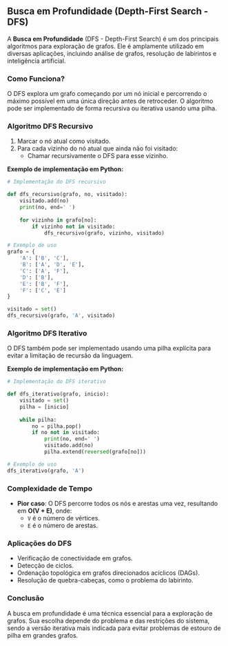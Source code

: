 ## Busca em Profundidade (Depth-First Search - DFS)

A **Busca em Profundidade** (DFS - Depth-First Search) é um dos principais algoritmos para exploração de grafos. Ele é amplamente utilizado em diversas aplicações, incluindo análise de grafos, resolução de labirintos e inteligência artificial.

### Como Funciona?
O DFS explora um grafo começando por um nó inicial e percorrendo o máximo possível em uma única direção antes de retroceder. O algoritmo pode ser implementado de forma recursiva ou iterativa usando uma pilha.

### Algoritmo DFS Recursivo

1. Marcar o nó atual como visitado.
2. Para cada vizinho do nó atual que ainda não foi visitado:
   - Chamar recursivamente o DFS para esse vizinho.

**Exemplo de implementação em Python:**

```python
# Implementação do DFS recursivo

def dfs_recursivo(grafo, no, visitado):
    visitado.add(no)
    print(no, end=' ')
    
    for vizinho in grafo[no]:
        if vizinho not in visitado:
            dfs_recursivo(grafo, vizinho, visitado)

# Exemplo de uso
grafo = {
    'A': ['B', 'C'],
    'B': ['A', 'D', 'E'],
    'C': ['A', 'F'],
    'D': ['B'],
    'E': ['B', 'F'],
    'F': ['C', 'E']
}

visitado = set()
dfs_recursivo(grafo, 'A', visitado)
```

### Algoritmo DFS Iterativo
O DFS também pode ser implementado usando uma pilha explícita para evitar a limitação de recursão da linguagem.

**Exemplo de implementação em Python:**

```python
# Implementação do DFS iterativo

def dfs_iterativo(grafo, inicio):
    visitado = set()
    pilha = [inicio]
    
    while pilha:
        no = pilha.pop()
        if no not in visitado:
            print(no, end=' ')
            visitado.add(no)
            pilha.extend(reversed(grafo[no]))

# Exemplo de uso
dfs_iterativo(grafo, 'A')
```

### Complexidade de Tempo
- **Pior caso**: O DFS percorre todos os nós e arestas uma vez, resultando em **O(V + E)**, onde:
  - `V` é o número de vértices.
  - `E` é o número de arestas.

### Aplicações do DFS
- Verificação de conectividade em grafos.
- Detecção de ciclos.
- Ordenação topológica em grafos direcionados acíclicos (DAGs).
- Resolução de quebra-cabeças, como o problema do labirinto.

### Conclusão
A busca em profundidade é uma técnica essencial para a exploração de grafos. Sua escolha depende do problema e das restrições do sistema, sendo a versão iterativa mais indicada para evitar problemas de estouro de pilha em grandes grafos.


